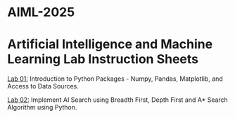 # AIML-2025
# Artificial Intelligence and Machine Learning Lab Instruction Sheets
[Lab 01:](https://github.com/Eshwarmanupati/AIML-2025/blob/main/Untitled1.ipynb) Introduction to Python Packages - Numpy, Pandas, Matplotlib, and Access to Data Sources.

[Lab 02:]() Implement AI Search using Breadth First, Depth First and A* Search Algorithm using Python.
